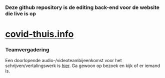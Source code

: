 ### Deze github repository is de editing back-end voor de website die live is op

# [covid-thuis.info](https://www.covid-thuis.info)


### Teamvergadering

Een doorlopende audio-/videoteambijeenkomst voor het schrijven/vertalingswerk is [hier](https://meet.rawmushroom.com/covid). Ga gewoon op bezoek en kijk of er iemand is.

